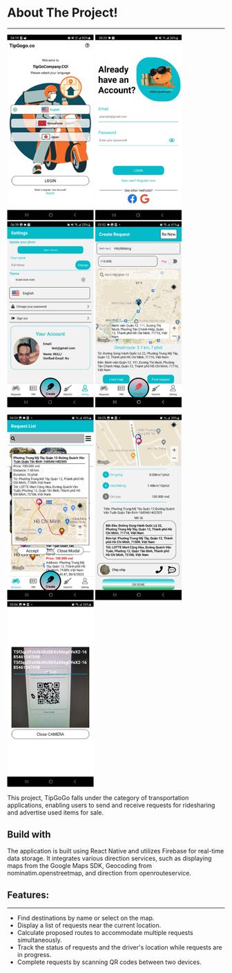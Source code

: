 # About The Project!
---
<p float="left">
  <img src="/resource/images/shots/001.jpg" width="200">
  <img src="/resource/images/shots/002.jpg" width="200">
  <img src="/resource/images/shots/003.jpg" width="200">
  <img src="/resource/images/shots/004.jpg" width="200">
</p>
<p float="left">
  <img src="/resource/images/shots/006.jpg" width="200">
  <img src="/resource/images/shots/007.jpg" width="200">
  <img src="/resource/images/shots/009.jpg" width="200">
</p>

This project, TipGoGo falls under the category of transportation applications, enabling users to send and receive requests for ridesharing and advertise used items for sale.

## Build with
  
The application is built using React Native and utilizes Firebase for real-time data storage. It integrates various direction services, such as displaying maps from the Google Maps SDK, Geocoding from nominatim.openstreetmap, and direction from openrouteservice.


## Features:
---
- Find destinations by name or select on the map.
- Display a list of requests near the current location.
- Calculate proposed routes to accommodate multiple requests simultaneously.
- Track the status of requests and the driver's location while requests are in progress.
- Complete requests by scanning QR codes between two devices.
